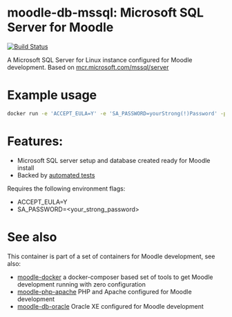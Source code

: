 # moodle-db-mssql: Microsoft SQL Server for Moodle
[![Build Status](https://github.com/moodlehq/moodle-db-mssql/actions/workflows/ci.yml/badge.svg?branch=main)](https://github.com/moodlehq/moodle-db-mssql/actions/workflows/ci.yml)

A Microsoft SQL Server for Linux instance configured for Moodle development. Based on [mcr.microsoft.com/mssql/server](https://hub.docker.com/_/microsoft-mssql-server)

# Example usage

```bash
docker run -e 'ACCEPT_EULA=Y' -e 'SA_PASSWORD=yourStrong(!)Password' -p 1433:1433 -d moodlehq/moodle-db-mssql
```

# Features:
* Microsoft SQL server setup and database created ready for Moodle install
* Backed by [automated tests](https://travis-ci.com/moodlehq/moodle-db-mssql)



Requires the following environment flags:
* ACCEPT_EULA=Y
* SA_PASSWORD=<your_strong_password>

# See also
This container is part of a set of containers for Moodle development, see also:
* [moodle-docker](https://github.com/moodlehq/moodle-docker) a docker-composer based set of tools to get Moodle development running with zero configuration
* [moodle-php-apache](https://github.com/moodlehq/moodle-php-apache) PHP and Apache configured for Moodle development
* [moodle-db-oracle](https://github.com/moodlehq/moodle-db-oracle) Oracle XE configured for Moodle development
